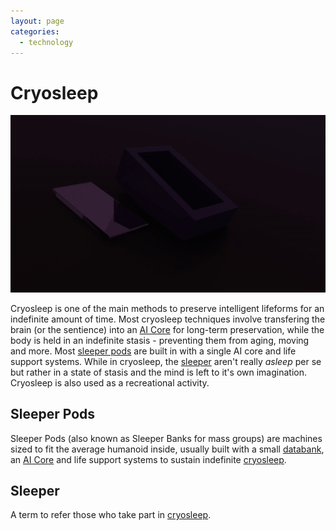 ```yaml
---
layout: page
categories: 
  - technology
---
```


# Cryosleep

![cryopod gif](/images/thumbnail/cryo.gif)

Cryosleep is one of the main methods to preserve intelligent lifeforms for an indefinite amount of time. Most cryosleep techniques involve transfering the brain (or the sentience) into an [AI Core](ai_cores) for long-term preservation, while the body is held in an indefinite stasis - preventing them from aging, moving and more. Most [sleeper pods](#sleeper-pods) are built in with a single AI core and life support systems. While in cryosleep, the [sleeper](#sleeper) aren't really *asleep* per se but rather in a state of stasis and the mind is left to it's own imagination. Cryosleep is also used as a recreational activity.

## Sleeper Pods

Sleeper Pods (also known as Sleeper Banks for mass groups) are machines sized to fit the average humanoid inside, usually built with a small [databank](databank), an [AI Core](ai_cores) and life support systems to sustain indefinite [cryosleep](#cryosleep).

## Sleeper

A term to refer those who take part in [cryosleep](#cryosleep).

